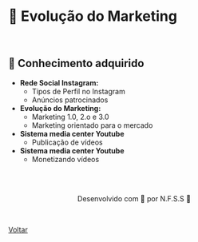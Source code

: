 <h1>📸 Evolução do Marketing </h1>

<br>

<h2> 🧠 Conhecimento adquirido </h2>

- **Rede Social Instagram:**
  - Tipos de Perfil no Instagram
  - Anúncios patrocinados 
- **Evolução do Marketing:**
  - Marketing 1.0, 2.o e 3.0
  - Marketing orientado para o mercado 
- **Sistema media center Youtube**
  - Publicação de vídeos
- **Sistema media center Youtube**
  - Monetizando vídeos


<br><br>

<p align="center"> Desenvolvido com 💜 por N.F.S.S 👋 <p>

<br>

<a href="./README.md">Voltar</a>